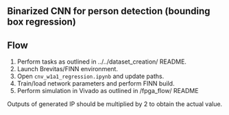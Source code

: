 Binarized CNN for person detection (bounding box regression)
----------------------------------------------------------------------------

## Flow
1. Perform tasks as outlined in ../../dataset_creation/ README.
2. Launch Brevitas/FINN environment.
3. Open `cnv_w1a1_regression.ipynb` and update paths.
4. Train/load network parameters and perform FINN build.
5. Perform simulation in Vivado as outlined in /fpga_flow/ README

Outputs of generated IP should be multiplied by 2 to obtain the actual value.


